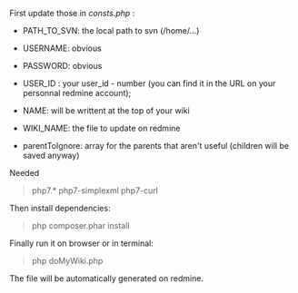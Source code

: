 First update those in *consts.php* :

- PATH_TO_SVN: the local path to svn (/home/...)
- USERNAME: obvious
- PASSWORD: obvious
- USER_ID : your user_id - number (you can find it in the URL on your personnal redmine account);
- NAME: will be writtent at the top of your wiki
- WIKI_NAME: the file to update on redmine

- parentToIgnore: array for the parents that aren't useful (children will be saved anyway)

Needed
> php7.*
> php7-simplexml
> php7-curl

Then install dependencies:
>php composer.phar install

Finally run it on browser or in terminal:
>php doMyWiki.php

The file will be automatically generated on redmine.
